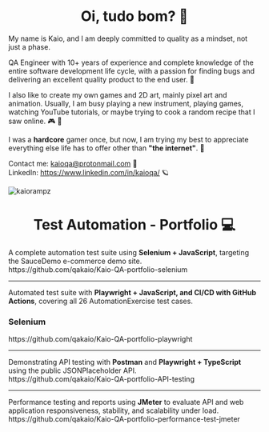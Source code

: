 <h1 align="center">Oi, tudo bom? 💙</h1>

<p>
My name is Kaio, and I am deeply committed to quality as a mindset, not just a phase.

QA Engineer with 10+ years of experience and complete knowledge of the entire software development life cycle, with a passion for finding bugs and delivering an excellent quality product to the end user. 💙

I also like to create my own games and 2D art, mainly pixel art and animation. Usually, I am busy playing a new instrument, playing games, watching YouTube tutorials, or maybe trying to cook a random recipe that I saw online. 🎮 🍖

I was a <b>hardcore</b> gamer once, but now, I am trying my best to appreciate everything else life has to offer other than <b>"the internet"</b>. 🌈   

Contact me: kaioqa@protonmail.com 🙂  
LinkedIn: https://www.linkedin.com/in/kaioqa/ 🪐  
</p>

<p align="left"> <img src="https://komarev.com/ghpvc/?username=kaiorampz" alt="kaiorampz" /> </p>
<h1 align="center">Test Automation - Portfolio 💻 </h1>
<p>
A complete automation test suite using <b>Selenium + JavaScript</b>, targeting the SauceDemo e-commerce demo site.
<br>
https://github.com/qakaio/Kaio-QA-portfolio-selenium
<hr>
Automated test suite with <b>Playwright + JavaScript, and CI/CD with GitHub Actions</b>, covering all 26 AutomationExercise test cases.
<br>
<h3>Selenium</h3>
https://github.com/qakaio/Kaio-QA-portfolio-playwright
<hr>
Demonstrating API testing with <b>Postman</b> and <b>Playwright + TypeScript</b> using the public JSONPlaceholder API.
<br>
https://github.com/qakaio/Kaio-QA-portfolio-API-testing
<hr>
Performance testing and reports using <b>JMeter</b> to evaluate API and web application responsiveness, stability, and scalability under load.
<br>
https://github.com/qakaio/Kaio-QA-portfolio-performance-test-jmeter
